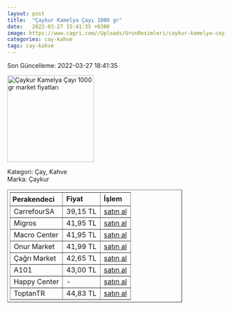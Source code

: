 ```yaml
---
layout: post
title:  "Çaykur Kamelya Çayı 1000 gr"
date:   2022-03-27 15:41:35 +0300
image: https://www.cagri.com//Uploads/UrunResimleri/caykur-kamelya-cayi-1000-gr-f72f.jpg
categories: cay-kahve
tags: cay-kahve
---
```


Son Güncelleme: 2022-03-27 18:41:35

<img src="https://www.cagri.com//Uploads/UrunResimleri/caykur-kamelya-cayi-1000-gr-f72f.jpg" width="200" alt="Çaykur Kamelya Çayı 1000 gr market fiyatları" />

Kategori: Çay, Kahve
<br />
Marka: Çaykur

<table border="1" style="padding: 5px;width:80%;">
  <tr>
    <td style="padding: 5px;"><strong>Perakendeci</strong></td>
    <td><strong>Fiyat</strong></td>
    <td><strong>İşlem</strong></td>
  </tr>
  <tr>
              <td title="CarrefourSA">CarrefourSA</td>
              <td>39,15 TL</td>
              <td><a title="CarrefourSA" target="_blank" href="https://www.carrefoursa.com/caykur-kamelya-cayi-1-kg-p-30098954">satın al</a></td>
            </tr><tr>
              <td title="Migros">Migros</td>
              <td>41,95 TL</td>
              <td><a title="Migros" target="_blank" href="https://www.migros.com.tr/caykur-kamelya-cay-1000-g-p-2f7989">satın al</a></td>
            </tr><tr>
              <td title="Macro Center">Macro Center</td>
              <td>41,95 TL</td>
              <td><a title="Macro Center" target="_blank" href="https://www.macrocenter.com.tr/caykur-kamelya-cay-1000-g-p-2f7989">satın al</a></td>
            </tr><tr>
              <td title="Onur Market">Onur Market</td>
              <td>41,99 TL</td>
              <td><a title="Onur Market" target="_blank" href="https://www.onurmarket.com/-caykur-kamelya-1000-gr--3948">satın al</a></td>
            </tr><tr>
              <td title="Çağrı Market">Çağrı Market</td>
              <td>42,65 TL</td>
              <td><a title="Çağrı Market" target="_blank" href="https://www.cagri.com/caykur-kamelya-cayi-1000-gr">satın al</a></td>
            </tr><tr>
              <td title="A101">A101</td>
              <td>43,00 TL</td>
              <td><a title="A101" target="_blank" href="https://www.a101.com.tr/market/caykur-cay-kamelya-1000-g/">satın al</a></td>
            </tr><tr>
              <td title="Happy Center">Happy Center</td>
              <td>-</td>
              <td><a title="Happy Center" target="_blank" href="https://www.happycenter.com.tr/Caykur_1000_Gr_Cay_Kamelya">satın al</a></td>
            </tr><tr>
              <td title="ToptanTR">ToptanTR</td>
              <td>44,83 TL</td>
              <td><a title="ToptanTR" target="_blank" href="https://www.toptantr.com/tr/caykur-kamelya-cayi-1000-gr">satın al</a></td>
            </tr>
</table>
